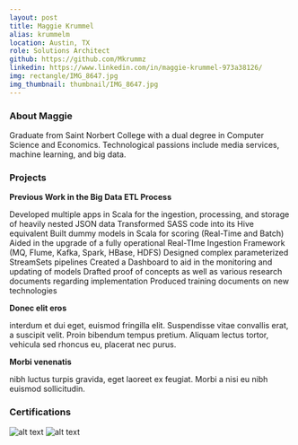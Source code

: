 ```yaml
---
layout: post
title: Maggie Krummel
alias: krummelm
location: Austin, TX
role: Solutions Architect
github: https://github.com/Mkrummz
linkedin: https://www.linkedin.com/in/maggie-krummel-973a38126/
img: rectangle/IMG_8647.jpg
img_thumbnail: thumbnail/IMG_8647.jpg
---
```

### About Maggie
Graduate from Saint Norbert College with a dual degree in Computer Science and Economics. Technological passions include media services, machine learning, and big data. 

### Projects
**Previous Work in the Big Data ETL Process**

Developed multiple apps in Scala for the ingestion, processing, and storage of heavily nested JSON data
Transformed SASS code into its Hive equivalent
Built dummy models in Scala for scoring (Real-Time and Batch)
Aided in the upgrade of a fully operational Real-TIme Ingestion Framework (MQ, Flume, Kafka, Spark, HBase, HDFS)
Designed complex parameterized StreamSets pipelines
Created a Dashboard to aid in the monitoring and updating of models
Drafted proof of concepts as well as various research documents regarding implementation
Produced training documents on new technologies

**Donec elit eros** 

interdum et dui eget, euismod fringilla elit. Suspendisse vitae convallis erat, a suscipit velit. Proin bibendum tempus pretium. Aliquam lectus tortor, vehicula sed rhoncus eu, placerat nec purus. 

**Morbi venenatis** 

nibh luctus turpis gravida, eget laoreet ex feugiat. Morbi a nisi eu nibh euismod sollicitudin.

### Certifications
![alt text](https://d1.awsstatic.com/training-and-certification/Certification%20Badges/AWS-Certified_Cloud-Practitioner_512x512.bc006f14f986fa4f3ca238b0b62be458ce1fb5ce.png "Logo Title Text 1")
![alt text](https://d1.awsstatic.com/training-and-certification/Certification%20Badges/AWS-Certified_Solutions-Architect_Associate_512x512.d82aee07920970350c427c8d0542bc239180a486.png "Logo Title Text 1")

